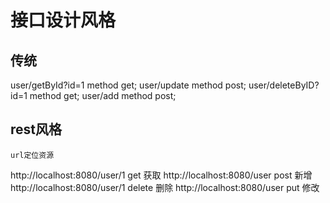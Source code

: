 # 接口设计风格
## 传统
user/getById?id=1 method get;
user/update method post;
user/deleteByID?id=1 method get;
user/add method post;
## rest风格
    url定位资源  
http://localhost:8080/user/1 get 获取
http://localhost:8080/user post 新增
http://localhost:8080/user/1 delete 删除
http://localhost:8080/user put 修改
 
